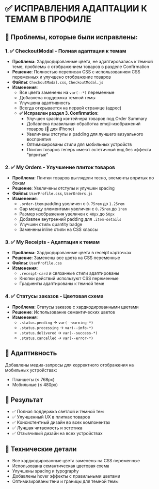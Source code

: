 # ✅ ИСПРАВЛЕНИЯ АДАПТАЦИИ К ТЕМАМ В ПРОФИЛЕ

## 🎯 Проблемы, которые были исправлены:

### 1. ✅ CheckoutModal - Полная адаптация к темам
- **Проблема**: Хардкодированные цвета, не адаптировались к темной теме, проблемы с отображением товаров в разделе Confirmation
- **Решение**: Полностью переписан CSS с использованием CSS переменных и улучшено отображение товаров
- **Файлы**: `CheckoutModal.css`, `CheckoutModal.js`
- **Изменения**:
  - Все цвета заменены на `var(--*)` переменные
  - Добавлена поддержка темной темы
  - Улучшена адаптивность
  - Всегда открывается на первой странице (адрес)
  - **✅ Исправлен раздел 3. Confirmation**:
    - Улучшен spacing контейнера товаров под Order Summary
    - Добавлена правильная обработка emoji-изображений товаров (📱 для iPhone)
    - Увеличены отступы и padding для лучшего визуального восприятия
    - Оптимизированы стили для мобильных устройств
    - Плитки товаров теперь имеют эстетичный вид без эффекта "впритык"

### 2. ✅ My Orders - Улучшение плиток товаров
- **Проблема**: Плитки товаров выглядели тесно, элементы впритык по бокам
- **Решение**: Увеличены отступы и улучшен spacing
- **Файлы**: `UserProfile.css`, `UserOrders.js`
- **Изменения**:
  - `.order-item` padding увеличен с `0.75rem` до `1.25rem`
  - Gap между элементами увеличен с `0.75rem` до `1rem`
  - Размер изображения увеличен с `40px` до `50px`
  - Добавлен внутренний padding для `.item-details`
  - Улучшен стиль quantity badge
  - Заменены inline стили на CSS классы

### 3. ✅ My Receipts - Адаптация к темам
- **Проблема**: Хардкодированные цвета в receipt карточках
- **Решение**: Заменены все цвета на CSS переменные
- **Файлы**: `UserProfile.css`
- **Изменения**:
  - `.receipt-card` и связанные стили адаптированы
  - Кнопки действий используют CSS переменные
  - Градиенты адаптированы к темной теме

### 4. ✅ Статусы заказов - Цветовая схема
- **Проблема**: Статусы заказов с хардкодированными цветами
- **Решение**: Использование семантических цветов
- **Изменения**:
  - `.status.pending` → `var(--warning-*)`
  - `.status.processing` → `var(--info-*)`
  - `.status.delivered` → `var(--success-*)`
  - `.status.cancelled` → `var(--error-*)`

## 📱 Адаптивность
Добавлены медиа-запросы для корректного отображения на мобильных устройствах:
- Планшеты (≤ 768px)
- Мобильные (≤ 480px)

## 🎨 Результат
- ✅ Полная поддержка светлой и темной тем
- ✅ Улучшенный UX в плитках товаров
- ✅ Консистентный дизайн во всех компонентах
- ✅ Лучшая читаемость и эстетика
- ✅ Отзывчивый дизайн на всех устройствах

## 🔧 Технические детали
- Все хардкодированные цвета заменены на CSS переменные
- Использована семантическая цветовая схема
- Улучшены spacing и typography
- Добавлены hover эффекты с правильными цветами
- Оптимизированы тени и границы для темной темы
